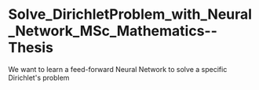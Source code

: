 # Solve_DirichletProblem_with_Neural_Network_MSc_Mathematics--Thesis
We want to learn a feed-forward Neural Network to solve a specific Dirichlet's problem
